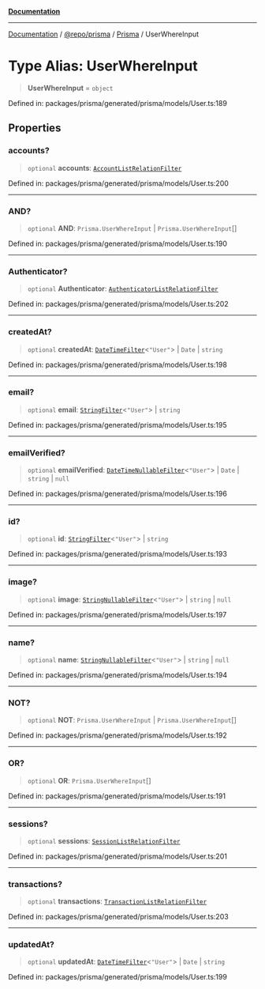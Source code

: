 [**Documentation**](../../../../../README.md)

***

[Documentation](../../../../../README.md) / [@repo/prisma](../../../README.md) / [Prisma](../README.md) / UserWhereInput

# Type Alias: UserWhereInput

> **UserWhereInput** = `object`

Defined in: packages/prisma/generated/prisma/models/User.ts:189

## Properties

### accounts?

> `optional` **accounts**: [`AccountListRelationFilter`](AccountListRelationFilter.md)

Defined in: packages/prisma/generated/prisma/models/User.ts:200

***

### AND?

> `optional` **AND**: `Prisma.UserWhereInput` \| `Prisma.UserWhereInput`[]

Defined in: packages/prisma/generated/prisma/models/User.ts:190

***

### Authenticator?

> `optional` **Authenticator**: [`AuthenticatorListRelationFilter`](AuthenticatorListRelationFilter.md)

Defined in: packages/prisma/generated/prisma/models/User.ts:202

***

### createdAt?

> `optional` **createdAt**: [`DateTimeFilter`](DateTimeFilter.md)\<`"User"`\> \| `Date` \| `string`

Defined in: packages/prisma/generated/prisma/models/User.ts:198

***

### email?

> `optional` **email**: [`StringFilter`](StringFilter.md)\<`"User"`\> \| `string`

Defined in: packages/prisma/generated/prisma/models/User.ts:195

***

### emailVerified?

> `optional` **emailVerified**: [`DateTimeNullableFilter`](DateTimeNullableFilter.md)\<`"User"`\> \| `Date` \| `string` \| `null`

Defined in: packages/prisma/generated/prisma/models/User.ts:196

***

### id?

> `optional` **id**: [`StringFilter`](StringFilter.md)\<`"User"`\> \| `string`

Defined in: packages/prisma/generated/prisma/models/User.ts:193

***

### image?

> `optional` **image**: [`StringNullableFilter`](StringNullableFilter.md)\<`"User"`\> \| `string` \| `null`

Defined in: packages/prisma/generated/prisma/models/User.ts:197

***

### name?

> `optional` **name**: [`StringNullableFilter`](StringNullableFilter.md)\<`"User"`\> \| `string` \| `null`

Defined in: packages/prisma/generated/prisma/models/User.ts:194

***

### NOT?

> `optional` **NOT**: `Prisma.UserWhereInput` \| `Prisma.UserWhereInput`[]

Defined in: packages/prisma/generated/prisma/models/User.ts:192

***

### OR?

> `optional` **OR**: `Prisma.UserWhereInput`[]

Defined in: packages/prisma/generated/prisma/models/User.ts:191

***

### sessions?

> `optional` **sessions**: [`SessionListRelationFilter`](SessionListRelationFilter.md)

Defined in: packages/prisma/generated/prisma/models/User.ts:201

***

### transactions?

> `optional` **transactions**: [`TransactionListRelationFilter`](TransactionListRelationFilter.md)

Defined in: packages/prisma/generated/prisma/models/User.ts:203

***

### updatedAt?

> `optional` **updatedAt**: [`DateTimeFilter`](DateTimeFilter.md)\<`"User"`\> \| `Date` \| `string`

Defined in: packages/prisma/generated/prisma/models/User.ts:199
